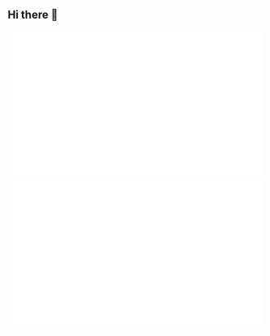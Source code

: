 ## Hi there 👋


![](https://raw.githubusercontent.com/jamesKhor/github-stats/master/generated/overview.svg#gh-dark-mode-only)
![](https://raw.githubusercontent.com/jamesKhor/github-stats/master/generated/overview.svg#gh-light-mode-only)
<!--
**jamesKhor/jamesKhor** is a ✨ _special_ ✨ repository because its `README.md` (this file) appears on your GitHub profile.

Here are some ideas to get you started:

- 🔭 I’m currently working on ...
- 🌱 I’m currently learning ...
- 👯 I’m looking to collaborate on ...
- 🤔 I’m looking for help with ...
- 💬 Ask me about ...
- 📫 How to reach me: ...
- 😄 Pronouns: ...
- ⚡ Fun fact: ...
-->
